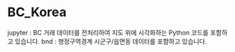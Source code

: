 # BC_Korea

jupyter : BC 거래 데이터를 전처리하여 지도 위에 시각화하는 Python 코드를 포함하고 있습니다.
bnd : 행정구역경계 시군구/읍면동 데이터를 포함하고 있습니다.
